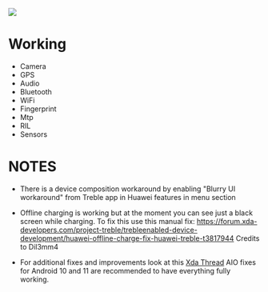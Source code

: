 ![](https://fdn2.gsmarena.com/vv/pics/huawei/huawei-p8-lite-2017-1.jpg)

# Working
* Camera
* GPS
* Audio
* Bluetooth
* WiFi
* Fingerprint
* Mtp
* RIL
* Sensors

# NOTES
* There is a device composition workaround by enabling "Blurry UI workaround" from Treble app in Huawei features in menu section
* Offline charging is working but at the moment you can see just a black screen while charging. To fix this use this manual fix: https://forum.xda-developers.com/project-treble/trebleenabled-device-development/huawei-offline-charge-fix-huawei-treble-t3817944 Credits to Dil3mm4

* For additional fixes and improvements look at this [Xda Thread](https://forum.xda-developers.com/t/gsi-pie-and-quack-manual-fixes-for-hi6250-devices.3936745/)
AIO fixes for Android 10 and 11 are recommended to have everything fully working.
